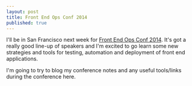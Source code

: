 ```yaml
---
layout: post
title: Front End Ops Conf 2014
published: true
---
```


I'll be in San Francisco next week for [Front End Ops Conf 2014](http://www.feopsconf.com/).  It's got a really good line-up of speakers and I'm excited to go learn some new strategies and tools for testing, automation and deployment of front end applications.

I'm going to try to blog my conference notes and any useful tools/links during the conference here.
